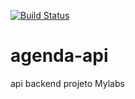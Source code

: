 [![Build Status](https://travis-ci.org/mylabdevs/agenda-api.svg?branch=master)](https://travis-ci.org/mylabdevs/agenda-api)

# agenda-api
api backend projeto Mylabs
